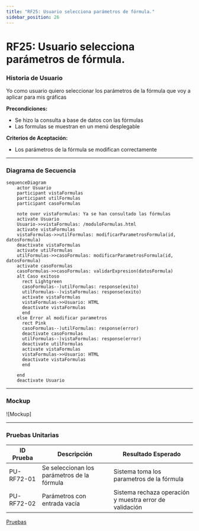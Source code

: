 ```yaml
---
title: "RF25: Usuario selecciona parámetros de fórmula."  
sidebar_position: 26
---
```


# RF25: Usuario selecciona parámetros de fórmula.

### Historia de Usuario

Yo como usuario quiero seleccionar los parámetros de la fórmula que voy a aplicar para mis gráficas 

  **Precondiciones:**
  - Se hizo la consulta a base de datos con las fórmulas
  - Las formulas se muestran en un menú desplegable

  **Criterios de Aceptación:**
  - Los parámetros de la fórmula se modifican correctamente
  
---

### Diagrama de Secuencia

```mermaid
sequenceDiagram
    actor Usuario
    participant vistaFormulas
    participant utilFormulas
    participant casoFormulas

    note over vistaFormulas: Ya se han consultado las fórmulas
    activate Usuario
    Usuario->>vistaFormulas: /moduloFormulas.html
    activate vistaFormulas
    vistaFormulas->>utilFormulas: modificarParametrosFormula(id, datosFormula)
    deactivate vistaFormulas
    activate utilFormulas
    utilFormulas->>casoFormulas: modificarParametrosFormula(id, datosFormula)
    activate casoFormulas
    casoFormulas->>casoFormulas: validarExpresion(datosFormula)
    alt Caso exitoso
      rect Lightgreen
      casoFormulas--)utilFormulas: response(exito)
      utilFormulas--)vistaFormulas: response(exito)
      activate vistaFormulas
      vistaFormulas->>Usuario: HTML
      deactivate vistaFormulas
      end
    else Error al modificar parametros
      rect Pink
      casoFormulas--)utilFormulas: response(error)
      deactivate casoFormulas
      utilFormulas--)vistaFormulas: response(error)
      deactivate utilFormulas
      activate vistaFormulas
      vistaFormulas->>Usuario: HTML
      deactivate vistaFormulas
      end

    end
    deactivate Usuario
```

---

### Mockup

![Mockup]


---

### Pruebas Unitarias 
| ID Prueba | Descripción | Resultado Esperado |
|-----------|-------------|--------------------|
|PU-RF72-01 | Se seleccionan los parámetros de la fórmula | Sistema toma los parametros de la fórmula |
|PU-RF72-02 | Parámetros con entrada vacía | Sistema rechaza operación y muestra error de validación |

[Pruebas](https://docs.google.com/spreadsheets/d/1W-JW32dTsfI22-Yl5LydMhiu-oXHH_xo3hWvK6FHeLw/edit?gid=1279661615#gid=1279661615)